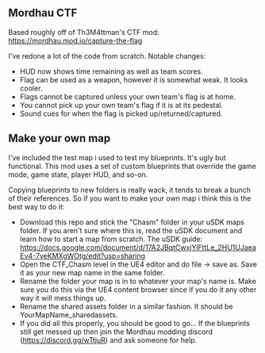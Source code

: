 
## Mordhau CTF

Based roughly off of Th3M4ttman's CTF mod: https://mordhau.mod.io/capture-the-flag

I've redone a lot of the code from scratch. Notable changes:

- HUD now shows time remaining as well as team scores.
- Flag can be used as a weapon, however it is somewhat weak. It looks cooler.
- Flags cannot be captured unless your own team's flag is at home.
- You cannot pick up your own team's flag if it is at its pedestal.
- Sound cues for when the flag is picked up/returned/captured.

## Make your own map

I've included the test map i used to test my blueprints. It's ugly but functional. This mod uses a set of custom blueprints that override the game mode, game state, player HUD, and so-on.

Copying blueprints to new folders is really wack, it tends to break a bunch of their references. So if you want to make your own map i think this is the best way to do it:

- Download this repo and stick the "Chasm" folder in your uSDK maps folder. If you aren't sure where this is, read the uSDK document and learn how to start a map from scratch. The uSDK guide: https://docs.google.com/document/d/17A2JBqtCwxjYlFttLe_2HU1UJaeaEv4-7veKMXgWOtg/edit?usp=sharing
- Open the CTF_Chasm level in the UE4 editor and do file -> save as. Save it as your new map name in the same folder.
- Rename the folder your map is in to whatever your map's name is. Make sure you do this via the UE4 content browser since if you do it any other way it will mess things up.
- Rename the shared assets folder in a similar fashion. It should be YourMapName_sharedassets.
- If you did all this properly, you should be good to go... If the blueprints still get messed up then join the Mordhau modding discord (https://discord.gg/wTtjuR) and ask someone for help.
